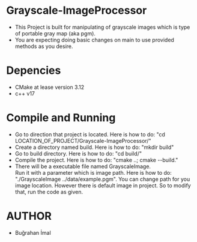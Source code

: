 # Grayscale-ImageProcessor

* This Project is built for manipulating of grayscale images which is type of portable gray map (aka pgm).
* You are expecting doing basic changes on main to use provided methods as you desire.

# Depencies
* CMake at lease version 3.12
* c++ v17

# Compile and Running

* Go to direction that project is located.
Here is how to do: "cd LOCATION_OF_PROJECT/Grayscale-ImageProcessor/"
* Create a directory named build. Here is how to do: "mkdir build"
* Go to build directory. Here is how to do: "cd build/"
* Compile the project. Here is how to do: "cmake ..; cmake --build."
* There will be a executable file named GrayscaleImage.   
  Run it with a parameter which is image path.
  Here is how to do: "./GrayscaleImage ../data/example.pgm". 
  You can change path for you image location. 
  However there is default image in project. So to modify that, run
  the code as given.


# AUTHOR 
* Buğrahan İmal
